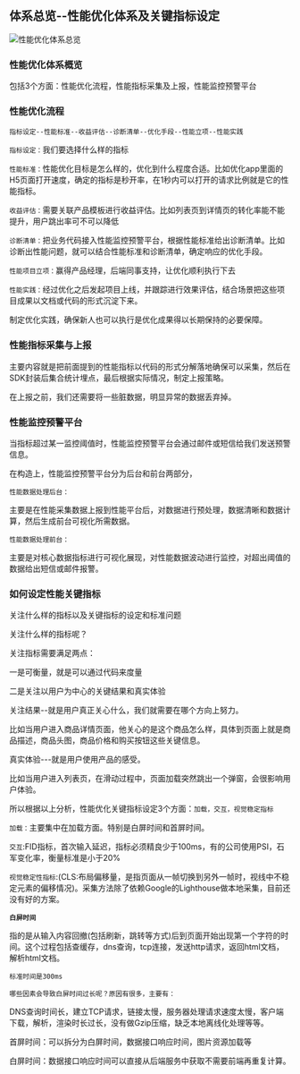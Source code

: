 ## 体系总览--性能优化体系及关键指标设定

![性能优化体系总览](../media/per1.png)
### 性能优化体系概览

包括3个方面：性能优化流程，性能指标采集及上报，性能监控预警平台

### 性能优化流程

`指标设定--性能标准--收益评估--诊断清单--优化手段--性能立项--性能实践`

`指标设定：`我们要选择什么样的指标

`性能标准：`性能优化目标是怎么样的，优化到什么程度合适。比如优化app里面的H5页面打开速度，确定的指标是秒开率，在1秒内可以打开的请求比例就是它的性能指标。

`收益评估：`需要关联产品模板进行收益评估。比如列表页到详情页的转化率能不能提升，用户跳出率可不可以降低

`诊断清单：`把业务代码接入性能监控预警平台，根据性能标准给出诊断清单。比如诊断出性能问题，就可以结合性能标准和诊断清单，确定响应的优化手段。

`性能项目立项：`赢得产品经理，后端同事支持，让优化顺利执行下去

`性能实践：`经过优化之后发起项目上线，并跟踪进行效果评估，结合场景把这些项目成果以文档或代码的形式沉淀下来。

制定优化实践，确保新人也可以执行是优化成果得以长期保持的必要保障。

### 性能指标采集与上报

主要内容就是把前面提到的性能指标以代码的形式分解落地确保可以采集，然后在SDK封装后集合统计埋点，最后根据实际情况，制定上报策略。

在上报之前，我们还需要将一些脏数据，明显异常的数据丢弃掉。

### 性能监控预警平台

当指标超过某一监控阈值时，性能监控预警平台会通过邮件或短信给我们发送预警信息。

在构造上，性能监控预警平台分为后台和前台两部分，

`性能数据处理后台：`

主要是在性能采集数据上报到性能平台后，对数据进行预处理，数据清晰和数据计算，然后生成前台可视化所需数据。

`性能数据处理前台：`

主要是对核心数据指标进行可视化展现，对性能数据波动进行监控，对超出阈值的数据给出短信或邮件报警。

### 如何设定性能关键指标

关注什么样的指标以及关键指标的设定和标准问题

关注什么样的指标呢？

关注指标需要满足两点：

一是可衡量，就是可以通过代码来度量

二是关注以用户为中心的关键结果和真实体验

关注结果--就是用户真正关心什么，我们就需要在哪个方向上努力。

比如当用户进入商品详情页面，他关心的是这个商品怎么样，具体到页面上就是商品描述，商品头图，商品价格和购买按钮这些关键信息。

真实体验---就是用户使用产品的感受。

比如当用户进入列表页，在滑动过程中，页面加载突然跳出一个弹窗，会很影响用户体验。

所以根据以上分析，性能优化关键指标设定3个方面：`加载，交互，视觉稳定指标`

`加载：`主要集中在加载方面。特别是白屏时间和首屏时间。

`交互`:FID指标，首次输入延迟，指标必须精良少于100ms，有的公司使用PSI，石军变化率，衡量标准是小于20%

`视觉稳定性指标`:(CLS:布局偏移量，是指页面从一帧切换到另外一帧时，视线中不稳定元素的偏移情况)。采集方法除了依赖Google的Lighthouse做本地采集，目前还没有好的方案。

  
**`白屏时间`**

指的是从输入内容回撤(包括刷新，跳转等方式)后到页面开始出现第一个字符的时间。这个过程包括查缓存，dns查询，tcp连接，发送http请求，返回html文档，解析html文档。

`标准时间是300ms`

`哪些因素会导致白屏时间过长呢？原因有很多，主要有：`

DNS查询时间长，建立TCP请求，链接太慢，服务器处理请求速度太慢，客户端下载，解析，渲染时长过长，没有做Gzip压缩，缺乏本地离线化处理等等。

首屏时间：可以拆分为白屏时间，数据接口响应时间，图片资源加载等

白屏时间：数据接口响应时间可以直接从后端服务中获取不需要前端再重复计算。



